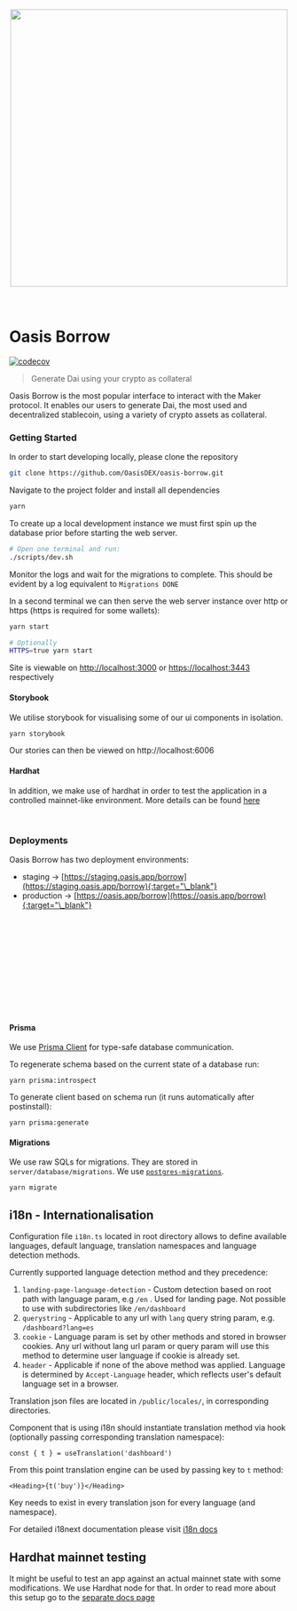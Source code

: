 <br>
<br>
<div align="center">
  <img src="https://github.com/OasisDEX/oasis-borrow/blob/pm/readme-updates/public/static/img/new-logo.svg" width="500">
</div>
<br>
<br>

# Oasis Borrow

[![codecov](https://codecov.io/gh/OasisDEX/oasis-borrow/branch/dev/graph/badge.svg?token=KMXTAUFL48)](https://codecov.io/gh/OasisDEX/oasis-borrow)

> Generate Dai using your crypto as collateral

Oasis Borrow is the most popular interface to interact with the Maker protocol. It enables our users
to generate Dai, the most used and decentralized stablecoin, using a variety of crypto assets as
collateral.

### Getting Started

In order to start developing locally, please clone the repository

```sh
git clone https://github.com/OasisDEX/oasis-borrow.git
```

Navigate to the project folder and install all dependencies

```sh
yarn
```

To create up a local development instance we must first spin up the database prior before starting
the web server.

```sh
# Open one terminal and run:
./scripts/dev.sh
```

Monitor the logs and wait for the migrations to complete. This should be evident by a log equivalent
to `Migrations DONE`

In a second terminal we can then serve the web server instance over http or https (https is required
for some wallets):

```sh
yarn start

# Optionally
HTTPS=true yarn start
```

Site is viewable on [http://localhost:3000](http://localhost:3000) or
[https://localhost:3443](https://localhost:3443) respectively

#### Storybook

We utilise storybook for visualising some of our ui components in isolation.

```sh
yarn storybook
```

Our stories can then be viewed on http://localhost:6006

#### Hardhat

In addition, we make use of hardhat in order to test the application in a controlled mainnet-like
environment. More details can be found [here](./HARDHAT.md)

<br>

### Deployments

Oasis Borrow has two deployment environments:

- staging -> [https://staging.oasis.app/borrow](https://staging.oasis.app/borrow){:target="\_blank"}
- production -> [https://oasis.app/borrow](https://oasis.app/borrow){:target="\_blank"}

<br>
<br>
<br>
<br>
<br>
<br>
<br>
<br>
<br>
<br>

#### Prisma

We use [Prisma Client](https://github.com/prisma/prisma-client-js) for type-safe database
communication.

To regenerate schema based on the current state of a database run:

```
yarn prisma:introspect
```

To generate client based on schema run (it runs automatically after postinstall):

```
yarn prisma:generate
```

#### Migrations

We use raw SQLs for migrations. They are stored in `server/database/migrations`. We use
[`postgres-migrations`](https://www.npmjs.com/package/postgres-migrations).

```
yarn migrate
```

## i18n - Internationalisation

Configuration file `i18n.ts` located in root directory allows to define available languages, default
language, translation namespaces and language detection methods.

Currently supported language detection method and they precedence:

1. `landing-page-language-detection` - Custom detection based on root path with language param, e.g
   `/en` . Used for landing page. Not possible to use with subdirectories like `/en/dashboard`
2. `querystring` - Applicable to any url with `lang` query string param, e.g. `/dashboard?lang=es`
3. `cookie` - Language param is set by other methods and stored in browser cookies. Any url without
   lang url param or query param will use this method to determine user language if cookie is
   already set.
4. `header` - Applicable if none of the above method was applied. Language is determined by
   `Accept-Language` header, which reflects user's default language set in a browser.

Translation json files are located in `/public/locales/`, in corresponding directories.

Component that is using i18n should instantiate translation method via hook (optionally passing
corresponding translation namespace):

`const { t } = useTranslation('dashboard')`

From this point translation engine can be used by passing key to `t` method:

`<Heading>{t('buy')}</Heading>`

Key needs to exist in every translation json for every language (and namespace).

For detailed i18next documentation please visit [i18n docs](https://www.i18next.com/)

## Hardhat mainnet testing

It might be useful to test an app against an actual mainnet state with some modifications. We use
Hardhat node for that. In order to read more about this setup go to the
[separate docs page](./HARDHAT.md)
